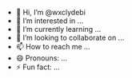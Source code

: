 - 👋 Hi, I’m @wxclydebi
- 👀 I’m interested in ...
- 🌱 I’m currently learning ...
- 💞️ I’m looking to collaborate on ...
- 📫 How to reach me ...
- 😄 Pronouns: ...
- ⚡ Fun fact: ...

<!---
wxclydebi/wxclydebi is a ✨ special ✨ repository because its `README.md` (this file) appears on your GitHub profile.
You can click the Preview link to take a look at your changes.
--->
